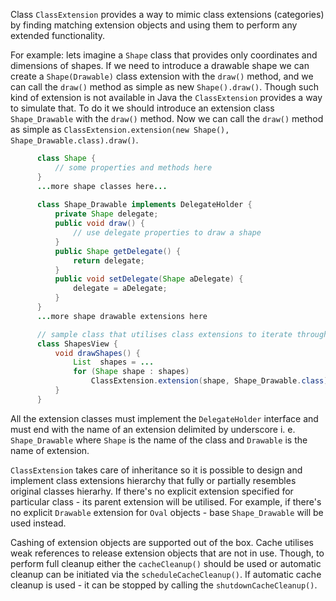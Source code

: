 Class `ClassExtension` provides a way to mimic class extensions (categories) by finding matching extension objects and using them to perform any extended functionality.

For example: lets imagine a `Shape` class that provides only coordinates and dimensions of shapes. If we need to introduce a drawable shape we can create a `Shape(Drawable)` class extension with the `draw()` method, and we can call the `draw()` method as simple as new `Shape().draw()`. Though such kind of extension is not available in Java the `ClassExtension` provides a way to simulate that. To do it we should introduce an extension class `Shape_Drawable` with the `draw()` method. Now we can call the `draw()` method as simple as `ClassExtension.extension(new Shape(), Shape_Drawable.class).draw()`.
```java
      class Shape {
          // some properties and methods here
      }
      ...more shape classes here...
 
      class Shape_Drawable implements DelegateHolder {
          private Shape delegate;
          public void draw() {
              // use delegate properties to draw a shape
          }
          public Shape getDelegate() {
              return delegate;
          }
          public void setDelegate(Shape aDelegate) {
              delegate = aDelegate;
          }
      }
      ...more shape drawable extensions here

      // sample class that utilises class extensions to iterate through different shapes and draw them
      class ShapesView {
          void drawShapes() {
              List  shapes = ...
              for (Shape shape : shapes)
                  ClassExtension.extension(shape, Shape_Drawable.class).draw();
          }
      }
```
All the extension classes must implement the `DelegateHolder` interface and must end with the name of an extension delimited by underscore i. e. `Shape_Drawable` where `Shape` is the name of the class and `Drawable` is the name of extension.

`ClassExtension` takes care of inheritance so it is possible to design and implement class extensions hierarchy that fully or partially resembles original classes hierarhy. If there's no explicit extension specified for particular class - its parent extension will be utilised. For example, if there's no explicit `Drawable` extension for `Oval` objects - base `Shape_Drawable` will be used instead.

Cashing of extension objects are supported out of the box. Cache utilises weak references to release extension objects that are not in use. Though, to perform full cleanup either the `cacheCleanup()` should be used or automatic cleanup can be initiated via the `scheduleCacheCleanup()`. If automatic cache cleanup is used - it can be stopped by calling the `shutdownCacheCleanup()`.
